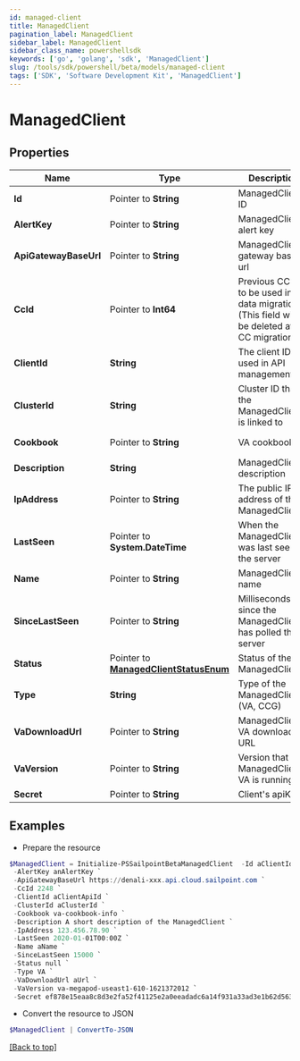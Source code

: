 ```yaml
---
id: managed-client
title: ManagedClient
pagination_label: ManagedClient
sidebar_label: ManagedClient
sidebar_class_name: powershellsdk
keywords: ['go', 'golang', 'sdk', 'ManagedClient'] 
slug: /tools/sdk/powershell/beta/models/managed-client
tags: ['SDK', 'Software Development Kit', 'ManagedClient']
---
```



# ManagedClient

## Properties

Name | Type | Description | Notes
------------ | ------------- | ------------- | -------------
**Id** |  Pointer to **String** | ManagedClient ID | [optional] [readonly] 
**AlertKey** |  Pointer to **String** | ManagedClient alert key | [optional] [readonly] 
**ApiGatewayBaseUrl** |  Pointer to **String** | ManagedClient gateway base url | [optional] [readonly] 
**CcId** |  Pointer to **Int64** | Previous CC ID to be used in data migration. (This field will be deleted after CC migration!) | [optional] 
**ClientId** |  **String** | The client ID used in API management | 
**ClusterId** |  **String** | Cluster ID that the ManagedClient is linked to | 
**Cookbook** |  Pointer to **String** | VA cookbook | [optional] [readonly] 
**Description** |  **String** | ManagedClient description | 
**IpAddress** |  Pointer to **String** | The public IP address of the ManagedClient | [optional] [readonly] 
**LastSeen** |  Pointer to **System.DateTime** | When the ManagedClient was last seen by the server | [optional] [readonly] 
**Name** |  Pointer to **String** | ManagedClient name | [optional] 
**SinceLastSeen** |  Pointer to **String** | Milliseconds since the ManagedClient has polled the server | [optional] [readonly] 
**Status** |  Pointer to [**ManagedClientStatusEnum**](managed-client-status-enum) | Status of the ManagedClient | [optional] [readonly] 
**Type** |  **String** | Type of the ManagedClient (VA, CCG) | 
**VaDownloadUrl** |  Pointer to **String** | ManagedClient VA download URL | [optional] [readonly] 
**VaVersion** |  Pointer to **String** | Version that the ManagedClient&#39;s VA is running | [optional] [readonly] 
**Secret** |  Pointer to **String** | Client&#39;s apiKey | [optional] 

## Examples

- Prepare the resource
```powershell
$ManagedClient = Initialize-PSSailpointBetaManagedClient  -Id aClientId `
 -AlertKey anAlertKey `
 -ApiGatewayBaseUrl https://denali-xxx.api.cloud.sailpoint.com `
 -CcId 2248 `
 -ClientId aClientApiId `
 -ClusterId aClusterId `
 -Cookbook va-cookbook-info `
 -Description A short description of the ManagedClient `
 -IpAddress 123.456.78.90 `
 -LastSeen 2020-01-01T00:00Z `
 -Name aName `
 -SinceLastSeen 15000 `
 -Status null `
 -Type VA `
 -VaDownloadUrl aUrl `
 -VaVersion va-megapod-useast1-610-1621372012 `
 -Secret ef878e15eaa8c8d3e2fa52f41125e2a0eeadadc6a14f931a33ad3e1b62d56381
```

- Convert the resource to JSON
```powershell
$ManagedClient | ConvertTo-JSON
```


[[Back to top]](#) 

